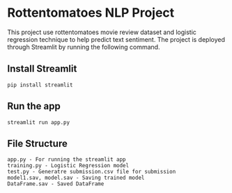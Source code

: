 # Rottentomatoes NLP Project
This project use rottentomatoes movie review dataset and logistic regression technique to help predict text sentiment. The project is deployed through Streamlit by running the following command.
## Install Streamlit
```
pip install streamlit
```
## Run the app
```
streamlit run app.py
```
## File Structure
```
app.py - For running the streamlit app
training.py - Logistic Regression model
test.py - Generatre submission.csv file for submission
model1.sav, model.sav - Saving trained model
DataFrame.sav - Saved DataFrame
```
